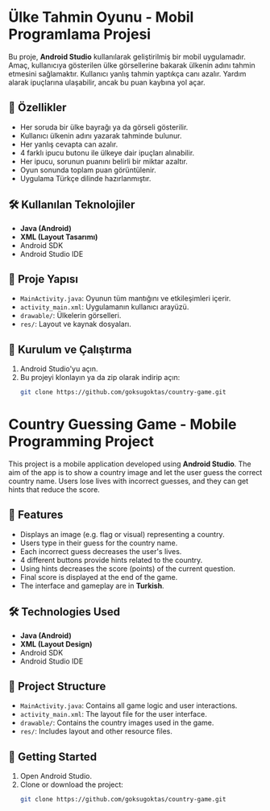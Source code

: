 # Ülke Tahmin Oyunu - Mobil Programlama Projesi

Bu proje, **Android Studio** kullanılarak geliştirilmiş bir mobil uygulamadır. Amaç, kullanıcıya gösterilen ülke görsellerine bakarak ülkenin adını tahmin etmesini sağlamaktır. Kullanıcı yanlış tahmin yaptıkça canı azalır. Yardım alarak ipuçlarına ulaşabilir, ancak bu puan kaybına yol açar.

## 📱 Özellikler

- Her soruda bir ülke bayrağı ya da görseli gösterilir.
- Kullanıcı ülkenin adını yazarak tahminde bulunur.
- Her yanlış cevapta can azalır.
- 4 farklı ipucu butonu ile ülkeye dair ipuçları alınabilir.
- Her ipucu, sorunun puanını belirli bir miktar azaltır.
- Oyun sonunda toplam puan görüntülenir.
- Uygulama Türkçe dilinde hazırlanmıştır.

## 🛠️ Kullanılan Teknolojiler

- **Java (Android)**
- **XML (Layout Tasarımı)**
- Android SDK
- Android Studio IDE

## 📂 Proje Yapısı

- `MainActivity.java`: Oyunun tüm mantığını ve etkileşimleri içerir.
- `activity_main.xml`: Uygulamanın kullanıcı arayüzü.
- `drawable/`: Ülkelerin görselleri.
- `res/`: Layout ve kaynak dosyaları.

## 🚀 Kurulum ve Çalıştırma

1. Android Studio'yu açın.
2. Bu projeyi klonlayın ya da zip olarak indirip açın:
   ```bash
   git clone https://github.com/goksugoktas/country-game.git
# Country Guessing Game - Mobile Programming Project

This project is a mobile application developed using **Android Studio**. The aim of the app is to show a country image and let the user guess the correct country name. Users lose lives with incorrect guesses, and they can get hints that reduce the score.

## 📱 Features

- Displays an image (e.g. flag or visual) representing a country.
- Users type in their guess for the country name.
- Each incorrect guess decreases the user's lives.
- 4 different buttons provide hints related to the country.
- Using hints decreases the score (points) of the current question.
- Final score is displayed at the end of the game.
- The interface and gameplay are in **Turkish**.

## 🛠️ Technologies Used

- **Java (Android)**
- **XML (Layout Design)**
- Android SDK
- Android Studio IDE

## 📂 Project Structure

- `MainActivity.java`: Contains all game logic and user interactions.
- `activity_main.xml`: The layout file for the user interface.
- `drawable/`: Contains the country images used in the game.
- `res/`: Includes layout and other resource files.

## 🚀 Getting Started

1. Open Android Studio.
2. Clone or download the project:
   ```bash
   git clone https://github.com/goksugoktas/country-game.git
